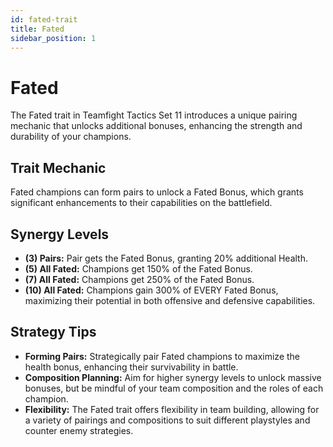 ```yaml
---
id: fated-trait
title: Fated
sidebar_position: 1
---
```


# Fated

The Fated trait in Teamfight Tactics Set 11 introduces a unique pairing mechanic that unlocks additional bonuses, enhancing the strength and durability of your champions.

## Trait Mechanic

Fated champions can form pairs to unlock a Fated Bonus, which grants significant enhancements to their capabilities on the battlefield.

## Synergy Levels

- **(3) Pairs:** Pair gets the Fated Bonus, granting 20% additional Health.
- **(5) All Fated:** Champions get 150% of the Fated Bonus.
- **(7) All Fated:** Champions get 250% of the Fated Bonus.
- **(10) All Fated:** Champions gain 300% of EVERY Fated Bonus, maximizing their potential in both offensive and defensive capabilities.

## Strategy Tips

- **Forming Pairs:** Strategically pair Fated champions to maximize the health bonus, enhancing their survivability in battle.
- **Composition Planning:** Aim for higher synergy levels to unlock massive bonuses, but be mindful of your team composition and the roles of each champion.
- **Flexibility:** The Fated trait offers flexibility in team building, allowing for a variety of pairings and compositions to suit different playstyles and counter enemy strategies.
